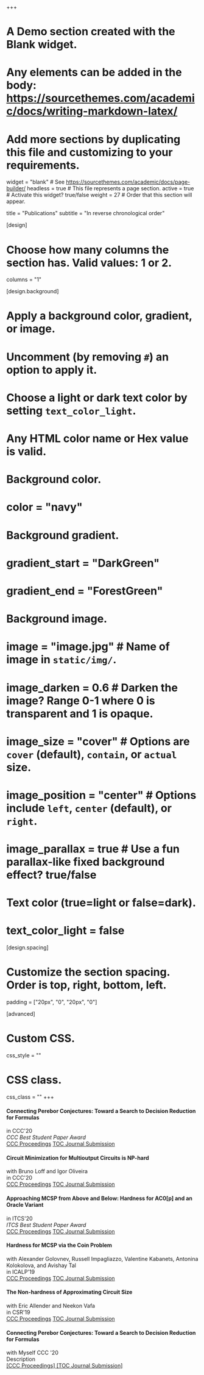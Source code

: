 +++
# A Demo section created with the Blank widget.
# Any elements can be added in the body: https://sourcethemes.com/academic/docs/writing-markdown-latex/
# Add more sections by duplicating this file and customizing to your requirements.

widget = "blank"  # See https://sourcethemes.com/academic/docs/page-builder/
headless = true  # This file represents a page section.
active = true  # Activate this widget? true/false
weight = 27  # Order that this section will appear.

title = "Publications"
subtitle = "In reverse chronological order"

[design]
  # Choose how many columns the section has. Valid values: 1 or 2.
  columns = "1"

[design.background]
  # Apply a background color, gradient, or image.
  #   Uncomment (by removing `#`) an option to apply it.
  #   Choose a light or dark text color by setting `text_color_light`.
  #   Any HTML color name or Hex value is valid.

  # Background color.
  # color = "navy"
  
  # Background gradient.
  # gradient_start = "DarkGreen"
  # gradient_end = "ForestGreen"
  
  # Background image.
  # image = "image.jpg"  # Name of image in `static/img/`.
  # image_darken = 0.6  # Darken the image? Range 0-1 where 0 is transparent and 1 is opaque.
  # image_size = "cover"  #  Options are `cover` (default), `contain`, or `actual` size.
  # image_position = "center"  # Options include `left`, `center` (default), or `right`.
  # image_parallax = true  # Use a fun parallax-like fixed background effect? true/false
  
  # Text color (true=light or false=dark).
  # text_color_light = false

[design.spacing]
  # Customize the section spacing. Order is top, right, bottom, left.
  padding = ["20px", "0", "20px", "0"]

[advanced]
 # Custom CSS. 
 css_style = ""
 
 # CSS class.
 css_class = ""
+++

#### Connecting Perebor Conjectures: Toward a Search to Decision Reduction for Formulas
in CCC'20     
_CCC Best Student Paper Award_    
<a class="btn btn-outline-primary my-1 mr-1 btn-sm" href=".">CCC Proceedings</a>
<a class="btn btn-outline-primary my-1 mr-1 btn-sm" href=".">TOC Journal Submission</a>


#### Circuit Minimization for Multioutput Circuits is NP-hard
with Bruno Loff and Igor Oliveira     
in CCC'20       
<a class="btn btn-outline-primary my-1 mr-1 btn-sm" href=".">CCC Proceedings</a>
<a class="btn btn-outline-primary my-1 mr-1 btn-sm" href=".">TOC Journal Submission</a>

#### Approaching MCSP from Above and Below: Hardness for AC0[p] and an Oracle Variant
in ITCS'20          
_ITCS Best Student Paper Award_   
<a class="btn btn-outline-primary my-1 mr-1 btn-sm" href=".">CCC Proceedings</a>
<a class="btn btn-outline-primary my-1 mr-1 btn-sm" href=".">TOC Journal Submission</a>

#### Hardness for MCSP via the Coin Problem
with Alexander Golovnev, Russell Impagliazzo, Valentine Kabanets, Antonina Kolokolova, and Avishay Tal      
in ICALP'19   
<a class="btn btn-outline-primary my-1 mr-1 btn-sm" href=".">CCC Proceedings</a>
<a class="btn btn-outline-primary my-1 mr-1 btn-sm" href=".">TOC Journal Submission</a>

#### The Non-hardness of Approximating Circuit Size
with Eric Allender and Neekon Vafa    
in CSR'19   
<a class="btn btn-outline-primary my-1 mr-1 btn-sm" href=".">CCC Proceedings</a>
<a class="btn btn-outline-primary my-1 mr-1 btn-sm" href=".">TOC Journal Submission</a>



<div class="row">
  <div class="col-12">
    <div class="card experience course">
        <div class="card-body">
          <h4 class="card-title exp-title text-muted my-0">Connecting Perebor Conjectures: Toward a Search to Decision Reduction for Formulas</h4>
          <div class="card-subtitle my-0 article-metadata">
            with Myself
            <span class="middot-divider"></span>
            CCC '20
          </div>
            <div class="card-text">Description</div>
            <a class="card-link" href="{{.}}" target="_blank" rel="noopener">
              [CCC Proceedings]
            </a>
          <a class="card-link" href="{{.}}" target="_blank" rel="noopener">
              [TOC Journal Submission]
            </a>
        </div>
      </div>
  </div>
</div>
